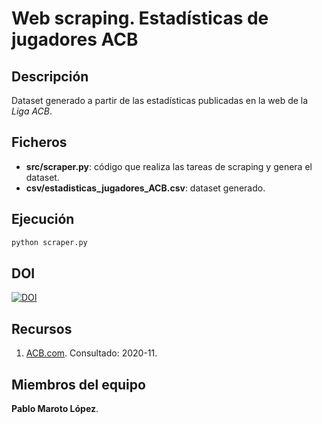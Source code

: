 # Web scraping. Estadísticas de jugadores ACB

## Descripción

Dataset generado a partir de las estadísticas publicadas en la web de la _Liga ACB_.

## Ficheros

* **src/scraper.py**: código que realiza las tareas de scraping y genera el dataset.
* **csv/estadisticas_jugadores_ACB.csv**: dataset generado.

## Ejecución

```sh
python scraper.py
```
## DOI

[![DOI](https://zenodo.org/badge/DOI/10.5281/zenodo.4243039.svg)](https://doi.org/10.5281/zenodo.4243039)

## Recursos

1. [ACB.com](https://www.acb.com/). Consultado: 2020-11.

## Miembros del equipo

**Pablo Maroto López**.
